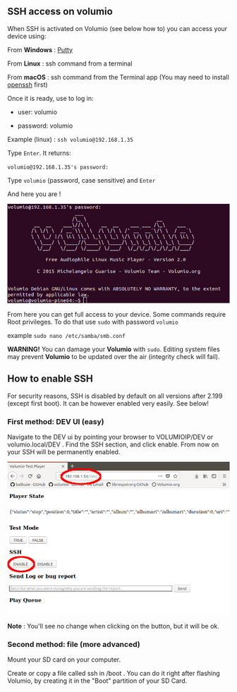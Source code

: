 ## SSH access on volumio

When SSH is activated on Volumio (see below how to) you can access your device using:

From __Windows__ : [Putty](https://putty.org/)

From __Linux__ : ssh command from a terminal

From __macOS__ : ssh command from the Terminal app
(You may need to install [openssh](https://www.macupdate.com/app/mac/5675/openssh#) first)

Once it is ready, use to log in:

* user: volumio

* password: volumio

Example (linux) : `ssh volumio@192.168.1.35`

Type `Enter`. It returns:

`volumio@192.168.1.35's password:`

Type `volumio` (password, case sensitive) and `Enter`

And here you are !

<img src="./img/log_ssh.png">

From here you can get full access to your device.
Some commands require Root privileges. To do that use `sudo` with password `volumio`

example `sudo nano /etc/samba/smb.conf`

__WARNING!__  You can damage your __Volumio__ with `sudo`. Editing system files may prevent __Volumio__ to be updated over the air (integrity check will fail).

## How to enable SSH

For security reasons, SSH is disabled by default on all versions after 2.199 (except first boot). It can be however enabled very easily. See below!

### First method: DEV UI (easy)

Navigate to the DEV ui by pointing your browser to VOLUMIOIP/DEV or volumio.local/DEV . Find the SSH section, and click enable. From now on your SSH will be permanently enabled.

<img src="./img/ssh_enable.png">


__Note__ : You'll see no change when clicking on the button, but it will be ok.


### Second method: file (more advanced)

Mount your SD card on your computer.

Create or copy a file called ssh in /boot . You can do it right after flashing Volumio, by creating it in the "Boot" partition of your SD Card.
